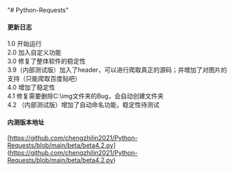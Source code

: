 "# Python-Requests" 
#### 更新日志
1.0 开始运行  
2.0 加入自定义功能  
3.0 修复了整体软件的稳定性  
3.9（内部测试版）加入了header，可以进行爬取真正的源码；并增加了对图片的支持（只能爬取百度贴吧）  
4.0 增加了稳定性  
4.1 修复需要删除C:\img文件夹的Bug，会自动创建文件夹  
4.2 （内部测试版）增加了自动命名功能，稳定性待测试  

#### 内测版本地址
[https://github.com/chengzhilin2021/Python-Requests/blob/main/beta/beta4.2.py] (https://github.com/chengzhilin2021/Python-Requests/blob/main/beta/beta4.2.py)  

